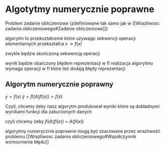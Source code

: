 # Algotytmy numerycznie poprawne

Problem zadanie obliczeniowe (zdefiniowane tak samo jak w [[Wrazliwosc zadania obliczeniowego#Zadanie obliczeniowe]])

algorytm to przekształcenie które używając sekwencji operacji elementarnych przekształca $x \rightarrow f(x)$

zwykle będzie skończoną sekwencją operacji

wynik będzie obarczony błędem reprezentacji w fl
realizacja algorytmu wymaga operacji w fl które też dodają błędy reprezentacji

## Algorytm numerycznie poprawny

$y = f(x)$ 
$\tilde{y} = fl(A(fl(x))= f(\tilde{x})$

Czyli, chcemy żeby nasz algorytm produkował wyniki które są dokładnymi wynikami funkcji dla zaburzonych danych

czyli chcemy żeby $fl(A(fl(x))$ = $A(fl(x))$

algorytmy numerycznie poprawne mogą być szacowane przez wrażliwość problemu [[Wrazliwosc zadania obliczeniowego#Współczynnik wzmocnienia błędu]]

